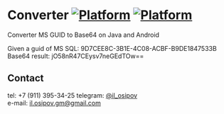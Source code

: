 Converter
[![Platform](https://img.shields.io/badge/platform-java-orange.svg)](https://docs.oracle.com/javase/8/docs/)
[![Platform](https://img.shields.io/badge/platform-android-green.svg)](http://developer.android.com/index.html)
==========================================================================

Converter MS GUID to Base64 on Java and Android

Given a guid of MS SQL: 9D7CEE8C-3B1E-4C08-ACBF-B9DE1847533B
Base64 result: jO58nR47CEysv7neGEdTOw==

Contact 
------- 
tel: +7 (911) 395-34-25
telegram: [@il_osipov](https://t.me/il_osipov)  
e-mail: il.osipov.gm@gmail.com

